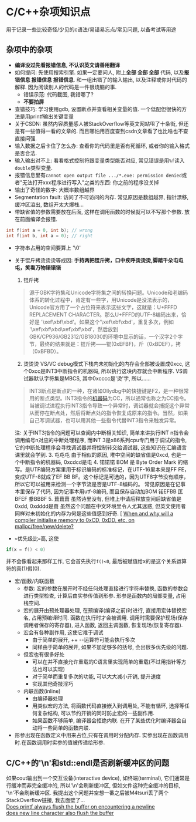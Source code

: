 # C/C++杂项知识点

用于记录一些比较奇怪/少见的c语法/易错易忘点/常见问题, 以备考试等用途 
## 杂项中的杂项
- **编译没过先看报错信息, 不认识英文请善用翻译** 
- 如何提问: 先使用搜索引擎. 如果一定要问人, 附上**全部 全部 全部** 代码, 以及**报错信息 报错信息 报错信息**. 和一组出错了的输入输出, 以及注释或你对代码的解释. 因为阅读别人的代码是一件很烧脑的事.
	- 错误示范: 代码截图, 我错哪了?
	- **不要拍屏**
- 查错技巧: 学习使用gdb, 设置断点并查看相关变量的值. 一个低配但很快的方法是用printf输出关键变量
- 关于CSDN: 虽然内容质量感人被StackOverflow等英文网站甩了十条街, 但还是有一些值得一看的文章的. 而且哪怕用百度查到csdn文章看了也比啥也不查直接问强. 
- 输入数据之后卡住了怎么办: 查看你的代码里是否有死循环, 或者你的输入格式是否合法.  
- 输入输出对不上: 看看格式控制符跟变量类型能否对应, 常见错误是用`%f`读入`double`类型变量. 
- 报错信息里有`cannot open output file .../*.exe: permission denied`或者"无法打开xxx程序进行写入"之类的东西: 你之前的程序没关掉
- 输出了奇怪的数字: 大概率数组越界
- Segmentation fault: 访问了不可访问的内存. 常见原因是数组越界, 指针漂移, 缓冲区溢出, 数组开太大爆栈...
- 带缺省值的参数需要放在后面, 这样在调用函数的时候就可以不写那个参数.
放在前面编译会报错.

```c
int f(int a = 0, int b); // wrong
int f(int b, int a = 0); // right
```

- 字符串占用的空间要算上  '\\0' 
- 关于锟斤拷烫烫烫等成因:
   **手持两把锟斤拷，口中疾呼烫烫烫,脚踏千朵屯屯屯，笑看万物锘锘锘**
   1. 锟斤拷
    >源于GBK字符集和Unicode字符集之间的转换问题。Unicode和老编码体系的转化过程中，肯定有一些字，用Unicode是没法表示的，Unicode官方用了一个占位符来表示这些文字，这就是：U+FFFD REPLACEMENT CHARACTER。那么U+FFFD的UTF-8编码出来，恰好是 '\xef\xbf\xbd'。如果这个'\xef\xbf\xbd'，重复多次，例如 '\xef\xbf\xbd\xef\xbf\xbd'，然后放到GBK/CP936/GB2312/GB18030的环境中显示的话，一个汉字2个字节，最终的结果就是：锟斤拷——锟(0xEFBF)，斤（0xBDEF），拷（0xBFBD）。
   2. 烫烫烫 
    VS/VC debug模式下栈内未初始化的内存会全部被设置成0xcc, 这个0xcc是INT3中断指令的机器码, 所以执行这块内存就会中断程序. 
    VS调试器默认字符集是MBCS, 其中0xcccc是'烫'字, 所以......
   > INT3断点是断点的一种，在诸如Ollydbg中的快捷键是F2，是一种很常用的断点类型。INT3指令的[机器码](https://baike.baidu.com/item/%E6%9C%BA%E5%99%A8%E7%A0%81?fromModule=lemma_inlink)为CC，所以通常也称之为CC指令。当被调试进程执行INT3指令导致一个异常时，调试器就会捕捉这个异常从而停在断点处，然后将断点处的指令恢复成原来的指令。当然，如果自己写调试器，也可以用其他一些指令代替INT3指令来触发异常。
   
   注: 关于INT3指令的问题可以查阅内中断相关知识, 简单来讲执行INT n指令会调用编号n对应的中断处理程序, 而INT 3是x86系列cpu专门用于调试的指令, 它的中断处理程序会寻找调试器并将控制转交给调试器, 这些知识在汇编语言课里就会学到. 
  3. 屯屯屯
   由于相似的原因, 堆中空间的缺省值是0xcd, 也是一个中断指令的机器码, 0xcdcd是屯
  4. 锘锘锘
   BOM 是 Byte Order Mark 的缩写。是UTF编码方案里用于标识编码的标准标记，在UTF-16里本来是FF FE，变成UTF-8就成了EF BB BF。这个标记是可选的，因为UTF8字节没有顺序，所以它可以被用来检测一个字节流是否是UTF-8编码的。
   常见原因是在记事本里保存了代码, 因为记事本用utf-8编码, 而且保存自动加BOM
    锘EFBB
    匡BFEF
    豢BBBF
  5. 葺葺葺
	虽然诗里没有, 但堆上申请后释放空间后缺省值是0xdd, 0xdddd是葺
虽然这个问题在中文环境里令人尤其迷惑, 但英文使用者同样对未初始化的内存为何是这些值感到好奇. 
[ [When and why will a compiler initialise memory to 0xCD, 0xDD, etc. on malloc/free/new/delete?](https://stackoverflow.com/questions/370195/when-and-why-will-a-compiler-initialise-memory-to-0xcd-0xdd-etc-on-malloc-fre)

-  `<`优先级比`=`高, 这使
```c
if(x = f() < 0)
```
并不会像看起来那样工作, 它会首先执行`f()<0`, 最后被赋值给x的是这个关系运算符的真(1)假(0). 


- 宏/函数/内联函数
	- 参数: 宏的参数在展开时不经任何处理直接进行字符串替换, 函数的参数会进行类型检查, 计算后由实参传值到形参. 形参是函数内的局部变量, 占用栈空间. 
	- 宏的展开由预处理器处理, 在预编译(编译之前)时进行, 直接用宏体替换宏名, 占用预编译时间. 函数在执行时才会被调用. 调用时需要保护现场(保存调用者保存的寄存器), 进入函数, 返回主调函数, 恢复现场(恢复寄存器). 
	- 宏会有各种副作用, 这使它难于调试
		- 由于简单的展开, ++ --运算符可能会执行多次
		- 同样由于简单的展开, 如果不加足够多的括号, 会出很多优先级的问题. 
	- 但宏也有很多好处
		- 可以在并不直接允许重载的C语言里实现简单的重载(不过用指针等方法也可以实现)
		- 对于简单而重复多次的功能, 可以大大减小开销, 提升速度
		- 实现其他奇技淫巧
	- 内联函数(inline)
		- 由编译器处理
		- 用类似宏的方法, 将函数代码直接嵌入到调用处, 不能有循环, 选择等任何复杂结构, 可以节约开销的同时防止宏的一些副作用.
		- 如果函数不够简单, 编译器会拒绝内联. 在开了某些优化时编译器会自动将一些简单的函数内联.
- 形参出现在函数定义中用来占位,只有在调用时分配内存. 实参出现在函数调用时.在函数调用时实参的值被传递给形参.


## C/C++的'\\n'和std::endl是否刷新缓冲区的问题
如果cout输出到一个交互设备(interactive device), 如终端(terminal), 它们通常是行缓冲而非完全缓冲的, 所以'\\n'会刷新缓冲区, 但如文件这种完全缓冲的目标, '\\n'不会刷新缓冲区. 
我提出这个问题并空想一番之后被M4tsuri丢了两个StackOverflow链接, 我去面壁了...  
[Does printf always flush the buffer on encountering a newline](https://stackoverflow.com/questions/5229096/does-printf-always-flush-the-buffer-on-encountering-a-newline)  
[does new line character also flush the buffer](https://stackoverflow.com/questions/42430701/does-new-line-character-also-flush-the-buffer)

